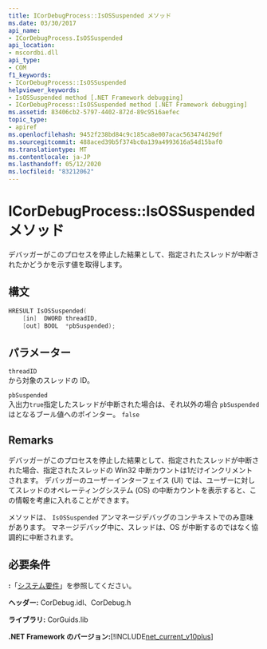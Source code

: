 ```yaml
---
title: ICorDebugProcess::IsOSSuspended メソッド
ms.date: 03/30/2017
api_name:
- ICorDebugProcess.IsOSSuspended
api_location:
- mscordbi.dll
api_type:
- COM
f1_keywords:
- ICorDebugProcess::IsOSSuspended
helpviewer_keywords:
- IsOSSuspended method [.NET Framework debugging]
- ICorDebugProcess::IsOSSuspended method [.NET Framework debugging]
ms.assetid: 83406cb2-5797-4402-872d-89c9516aefec
topic_type:
- apiref
ms.openlocfilehash: 9452f238bd84c9c185ca8e007acac563474d29df
ms.sourcegitcommit: 488aced39b5f374bc0a139a4993616a54d15baf0
ms.translationtype: MT
ms.contentlocale: ja-JP
ms.lasthandoff: 05/12/2020
ms.locfileid: "83212062"
---
```

# <a name="icordebugprocessisossuspended-method"></a>ICorDebugProcess::IsOSSuspended メソッド
デバッガーがこのプロセスを停止した結果として、指定されたスレッドが中断されたかどうかを示す値を取得します。  
  
## <a name="syntax"></a>構文  
  
```cpp  
HRESULT IsOSSuspended(  
    [in]  DWORD threadID,  
    [out] BOOL  *pbSuspended);  
```  
  
## <a name="parameters"></a>パラメーター  
 `threadID`  
 から対象のスレッドの ID。  
  
 `pbSuspended`  
 入出力`true`指定したスレッドが中断された場合は、それ以外の場合 `pbSuspended` はとなるブール値へのポインター。 `false`  
  
## <a name="remarks"></a>Remarks  
 デバッガーがこのプロセスを停止した結果として、指定されたスレッドが中断された場合、指定されたスレッドの Win32 中断カウントは1だけインクリメントされます。 デバッガーのユーザーインターフェイス (UI) では、ユーザーに対してスレッドのオペレーティングシステム (OS) の中断カウントを表示すると、この情報を考慮に入れることができます。  
  
 メソッドは、 `IsOSSuspended` アンマネージデバッグのコンテキストでのみ意味があります。 マネージデバッグ中に、スレッドは、OS が中断するのではなく協調的に中断されます。  
  
## <a name="requirements"></a>必要条件  
 **:**「[システム要件](../../get-started/system-requirements.md)」を参照してください。  
  
 **ヘッダー:** CorDebug.idl、CorDebug.h  
  
 **ライブラリ:** CorGuids.lib  
  
 **.NET Framework のバージョン:**[!INCLUDE[net_current_v10plus](../../../../includes/net-current-v10plus-md.md)]
